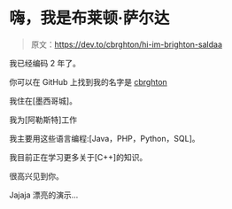 # 嗨，我是布莱顿·萨尔达

> 原文：<https://dev.to/cbrghton/hi-im-brighton-saldaa>

我已经编码 2 年了。

你可以在 GitHub 上找到我的名字是 [cbrghton](https://github.com/cbrghton)

我住在[墨西哥城]。

我为[阿勒斯特]工作

我主要用这些语言编程:[Java，PHP，Python，SQL]。

我目前正在学习更多关于[C++]的知识。

很高兴见到你。

Jajaja 漂亮的演示...